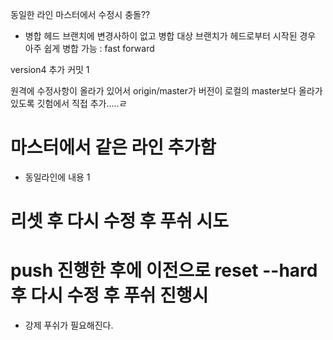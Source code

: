 동일한 라인 마스터에서 수정시 충돌??

- 병합
헤드 브랜치에 변경사하이 없고 
병합 대상 브랜치가 헤드로부터 시작된 경우
아주 쉽게 병합 가능 : fast forward

version4 추가 커밋 1

원격에 수정사항이 올라가 있어서 origin/master가 버전이   로컬의 master보다 올라가 있도록 깃험에서 직접 추가.....ㄹ

# 마스터에서 같은 라인 추가함

- 동일라인에 내용 1



# 리셋 후  다시 수정 후 푸쉬 시도  
# push  진행한 후에  이전으로 reset --hard 후 다시 수정 후 푸쉬 진행시 

- 강제 푸쉬가 필요해진다.